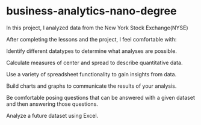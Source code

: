 # business-analytics-nano-degree
In this project, I analyzed data from the New York Stock Exchange(NYSE)

After completing the lessons and the project, I feel comfortable with:

Identify different datatypes to determine what analyses are possible.

Calculate measures of center and spread to describe quantitative data.

Use a variety of spreadsheet functionality to gain insights from data.

Build charts and graphs to communicate the results of your analysis.

Be comfortable posing questions that can be answered with a given dataset and then
answering those questions.

Analyze a future dataset using Excel.
